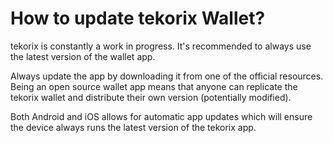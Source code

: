 # How to update tekorix Wallet?

tekorix is constantly a work in progress. It's recommended to always use the latest version of the wallet app.

Always update the app by downloading it from one of the official resources. Being an open source wallet app means that anyone can replicate the tekorix wallet and distribute their own version (potentially modified).

Both Android and iOS allows for automatic app updates which will ensure the device always runs the latest version of the tekorix app.